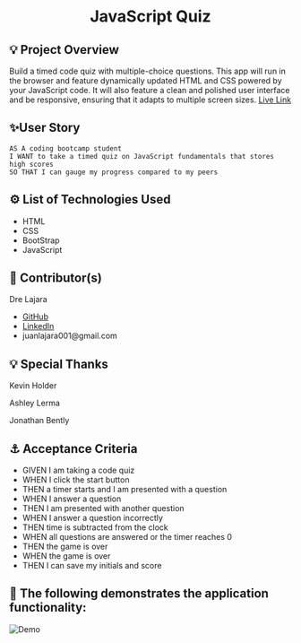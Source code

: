 <h1 align='center'>JavaScript Quiz</h1>
<h2>💡 Project Overview</h2>
<p>Build a timed code quiz with multiple-choice questions. This app will run in the browser and feature dynamically updated HTML and CSS powered by your JavaScript code. It will also feature a clean and polished user interface and be responsive, ensuring that it adapts to multiple screen sizes.
<a href='https://juanlajara.github.io/JS-Quiz/' target='_blank'>Live Link</a>
</p>

<h2> ✨User Story</h2>

```
AS A coding bootcamp student
I WANT to take a timed quiz on JavaScript fundamentals that stores high scores
SO THAT I can gauge my progress compared to my peers
```

<h2>⚙️ List of Technologies Used</h2>
<ul>
    <li>HTML</li>
    <li>CSS</li>
    <li>BootStrap</li>
    <li>JavaScript</li>
</ul>
<h2>📓 Contributor(s)</h2>
<p>Dre Lajara</p>
<ul>
    <li><a href='https://github.com/juanlajara/juanlajara.github.io' target='_blank'>GitHub</a></li>
    <li><a href='https://www.linkedin.com/in/juan-andres-lajara-179a8442' target='_blank'>LinkedIn</a></li>
    <li>juanlajara001@gmail.com</li>
</ul>
<h2>💡 Special Thanks</h2>
<p>Kevin Holder</p>
<p>Ashley Lerma</p>
<p>Jonathan Bently</p>

<h2>⚓ Acceptance Criteria</h2>

- GIVEN I am taking a code quiz
- WHEN I click the start button
- THEN a timer starts and I am presented with a question
- WHEN I answer a question
- THEN I am presented with another question
- WHEN I answer a question incorrectly
- THEN time is subtracted from the clock
- WHEN all questions are answered or the timer reaches 0
- THEN the game is over
- WHEN the game is over
- THEN I can save my initials and score

<h2>🎉 The following demonstrates the application functionality:</h2>

![Demo](https://github.com/juanlajara/JS-Quiz/blob/master/Assets/img/JS%20Quiz%20Demo.gif)
